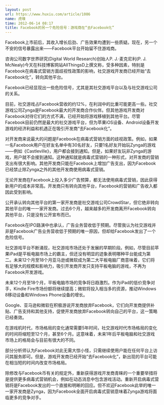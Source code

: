 ```yaml
---
layout: post
url: https://www.huxiu.com/article/1086
name: 虎嗅
time: 2012-06-14 08:17
title: Facebook的另一个危险信号：游戏商在“去Facebook化”
---
```

Facebook上市前后，其收入增长后劲、广告效果均遭到一些质疑。现在，另一个不安的信号暴露出来——Facebook平台开始留不住游戏商。

咨询公司数字世界研究(Digital World Research)创始人P. J.·麦克尼利(P. J. McNealy)今天在科技博客网站AllThingsD上撰文称，受多种因素，特别是Facebook在病毒式营销方面歧视性政策的影响，社交游戏开发商已经开始“去Facebook化”，转向其他平台。

Facebook已经显现出一些危险信号，尤其是其社交游戏平台以及与社交游戏公司的关系。

目前，社交游戏占Facebook营收的约12%，在利润中的比重可能更高一些。社交游戏公司Zynga是Facebook最大的开发商合作伙伴。但其他游戏开发商对Facebook对待它们的方式不满，已经开始将游戏移植到其他平台。尽管Facebook目前仍然是最大的社交游戏平台，但为苹果iOS设备、Android设备开发游戏的经济利益和机遇正在吸引开发商“去Facebook化”。

对开发商来说最大的问题是Facebook在病毒式营销方面的歧视政策。例如，如果一名Facebook用户在好友名单中有30名好友，只要1名好友开始玩Zynga的游戏——例如《Castleville》，用户都会接到通知。但是，如果好友玩非Zynga的游戏，用户就不会接到通知。这种通知就是病毒式营销的一种形式，对开发商的营销支出有很大影响。其他开发商只能在Facebook上增加广告支出，因为Facebook已经禁止除Zynga之外的其他开发商使用病毒式营销。

无论开发商在Facebook上投入多少广告预算，都无法使用病毒式营销，因此获得新用户的成本非常高。开发商只有转向其他平台，Facebook的营销和广告收入都因此受到影响。

公开承认转向其他平台的第一家开发商是社交游戏公司CrowdStar，但它绝非转向其他平台的唯一一家开发商。过去6个月，越来越多的开发商离开Facebook转向其他平台，只是没有公开宣布而已。

Facebook在IPO路演中也承认，广告业务营收低于预期。尽管我认为社交游戏并非是Facebook广告业务营收低于预期的唯一原因，但却给Facebook发出了一个危险信号。

社交游戏平台不断涌现，社交游戏市场还处于发展的早期阶段。例如，尽管目前苹果iPad是平板电脑市场上的霸主，但还没有明显的迹象表明哪种平台能成为第二。未来12个月至18个月亚马逊或微软成为第二大平板电脑厂商意味着，它们将有足够大的规模和影响力，吸引开发商开发只支持平板电脑的游戏，不再为Facebook开发游戏。

未来12个月至18个月，平板电脑市场的竞争将日趋激烈。作为iPad的低价竞争对手，Kindle Fire市场份额将继续提高；微软将投入相当多的资源，推动Windows 8移动设备和Windows Phone设备的增长。

Google、亚马逊和微软在积极游说开发商放弃Facebook，它们向开发商提供补贴、广告支持和其他支持，促使开发商放弃Facebook转向自己的平台，这一策略已经奏效。

在游戏机时代，市场格局的变化通常需要5年时间，社交游戏时代市场格局的变化的时间将缩短至12个月，甚至6个月。这意味着，未来1年后平板电脑和社交游戏市场上的格局会与目前有很大的不同。

部分分析师认为Facebook对此无需大惊小怪，只需继续使用户能在任何平台上访问其服务即可。但是，游戏开发商已经开始“去Facebook化”，新出现的平台可能在相当短的时间内改变市场格局。

除修改与Facebook币有关的规定外，重新获得游戏开发商青睐的一个重要举措将是提供更多病毒式营销机会，例如在动态消息中包含游戏活动。重新开启病毒式营销将是Facebook发出的一个直接和明晰的回应。但不欢迎Facebook此举的唯一一家开发商是Zynga，因为Facebook全面开启病毒式营销意味着Zynga游戏将面临更多的竞争对手。

